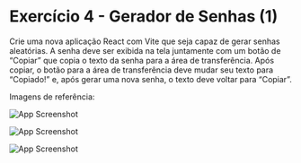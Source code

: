 # Exercício 4 - Gerador de Senhas (1)

Crie uma nova aplicação React com Vite que seja capaz de gerar senhas aleatórias. A senha deve ser exibida na tela juntamente com um botão de “Copiar” que copia o texto da senha para a área de transferência. Após copiar, o botão para a área de transferência deve mudar seu texto para “Copiado!” e, após gerar uma nova senha, o texto deve voltar para “Copiar”.

Imagens de referência:

![App Screenshot](https://onebitcode.notion.site/image/https%3A%2F%2Fs3-us-west-2.amazonaws.com%2Fsecure.notion-static.com%2F6553365b-0a4d-4198-b857-c1c2b9fe3f65%2FUntitled.png?table=block&id=c358dad8-8cf6-423d-9c45-d33213a2b937&spaceId=6e5271d8-2f68-42f5-aa75-5978bbff47fa&width=2000&userId=&cache=v2)

![App Screenshot](https://onebitcode.notion.site/image/https%3A%2F%2Fs3-us-west-2.amazonaws.com%2Fsecure.notion-static.com%2Fb4053ca9-2d2e-4f17-a7cd-0cc342e4649a%2FUntitled.png?table=block&id=d25dffea-c397-4c21-b683-8ff2cad065e7&spaceId=6e5271d8-2f68-42f5-aa75-5978bbff47fa&width=2000&userId=&cache=v2)

![App Screenshot](https://onebitcode.notion.site/image/https%3A%2F%2Fs3-us-west-2.amazonaws.com%2Fsecure.notion-static.com%2Fd571bb77-4934-4583-a9e7-388b44d82e60%2FUntitled.png?table=block&id=7c75938d-b78e-4093-96d8-f27a54d1aaa8&spaceId=6e5271d8-2f68-42f5-aa75-5978bbff47fa&width=2000&userId=&cache=v2)